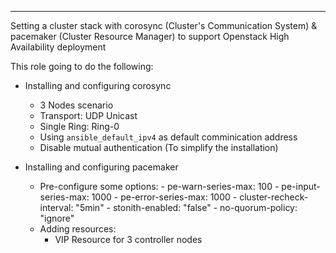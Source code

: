 ------------

Setting a cluster stack with corosync (Cluster's Communication System) & pacemaker (Cluster Resource Manager) to support Openstack High Availability deployment

This role going to do the following:
* Installing and configuring corosync
	* 3 Nodes scenario
	* Transport: UDP Unicast
	* Single Ring: Ring-0
	* Using `ansible_default_ipv4` as default comminication address
	* Disable mutual authentication (To simplify the installation)

* Installing and configuring pacemaker
	* Pre-configure some options:
		  - pe-warn-series-max: 100
		  - pe-input-series-max: 1000
		  - pe-error-series-max: 1000
		  - cluster-recheck-interval: "5min"
		  - stonith-enabled: "false"
		  - no-quorum-policy: "ignore"
	* Adding resources:
		- VIP Resource for 3 controller nodes